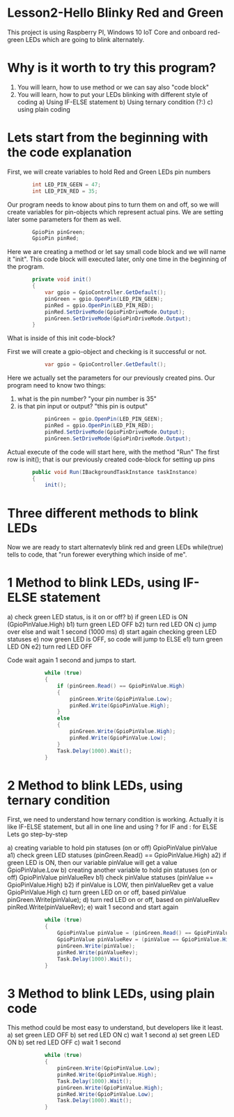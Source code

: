 # Lesson2-Hello Blinky Red and Green
This project is using Raspberry PI, Windows 10 IoT Core and onboard red-green LEDs which are going to blink alternately.

# Why is it worth to try this program?
1. You will learn, how to use method or we can say also "code block"
2. You will learn, how to put your LEDs blinking with different style of coding
	a) Using IF-ELSE statement
	b) Using ternary condition (?:)
	c) using plain coding

# Lets start from the beginning with the code explanation
First, we will create variables to hold Red and Green LEDs pin numbers
```c#
        int LED_PIN_GEEN = 47;
        int LED_PIN_RED = 35;
```

Our program needs to know about pins to turn them on and off, so we will create variables for pin-objects which represent actual pins. 
We are setting later some parameters for them as well.
```c#
        GpioPin pinGreen;
        GpioPin pinRed;
```

Here we are creating a method or let say small code block and we will name it "init".
This code block will executed later, only one time in the beginning of the program.
```c#
        private void init()
        {
            var gpio = GpioController.GetDefault();
            pinGreen = gpio.OpenPin(LED_PIN_GEEN);
            pinRed = gpio.OpenPin(LED_PIN_RED);
            pinRed.SetDriveMode(GpioPinDriveMode.Output);
            pinGreen.SetDriveMode(GpioPinDriveMode.Output);
        }
```
What is inside of this init code-block?

First we will create a gpio-object and checking is it successful or not.
```c#
            var gpio = GpioController.GetDefault();
```

Here we actually set the parameters for our previously created pins.
Our program need to know two things:
1. what is the pin number? "your pin number is 35"
2. is that pin input or output? "this pin is output"

```c#
            pinGreen = gpio.OpenPin(LED_PIN_GEEN);
            pinRed = gpio.OpenPin(LED_PIN_RED);
            pinRed.SetDriveMode(GpioPinDriveMode.Output);
            pinGreen.SetDriveMode(GpioPinDriveMode.Output);
```

Actual execute of the code will start here, with the method "Run"
The first row is init(); that is our previously created code-block for setting up pins
```c#
        public void Run(IBackgroundTaskInstance taskInstance)
        {
            init();
```

# Three different methods to blink LEDs
Now we are ready to start alternatevly blink red and green LEDs
while(true) tells to code, that "run forewer everything which inside of me".

# 1 Method to blink LEDs, using IF-ELSE statement
a) check green LED status, is it on or off?
b) if green LED is ON (GpioPinValue.High)
	b1) turn green LED OFF
	b2) turn red LED ON
c) jump over else and wait 1 second (1000 ms)
d) start again checking green LED statuses
e) now green LED is OFF, so code will jump to ELSE
	e1) turn green LED ON
	e2) turn red LED OFF

Code wait again 1 second and jumps to start.
```c#
            while (true)
            {
                if (pinGreen.Read() == GpioPinValue.High)
                {
                    pinGreen.Write(GpioPinValue.Low);
                    pinRed.Write(GpioPinValue.High);
                }
                else
                {
                    pinGreen.Write(GpioPinValue.High);
                    pinRed.Write(GpioPinValue.Low);
                }
                Task.Delay(1000).Wait();
            }
```

# 2 Method to blink LEDs, using ternary condition

First, we need to understand how ternary condition is working. Actually it is like IF-ELSE statement, but all in one line and using ? for IF and : for ELSE
Lets go step-by-step

a) creating variable to hold pin statuses (on or off) GpioPinValue pinValue
	a1) check green LED statuses (pinGreen.Read() == GpioPinValue.High)
	a2) if green LED is ON, then our variable pinValue will get a value GpioPinValue.Low 
b) creating another variable to hold pin statuses (on or off) GpioPinValue pinValueRev
	b1) check pinValue statuses (pinValue == GpioPinValue.High)
	b2) if pinValue is LOW, then pinValueRev get a value GpioPinValue.High
c) turn green LED on or off, based pinValue pinGreen.Write(pinValue);
d) turn red LED on or off, based on pinValueRev pinRed.Write(pinValueRev);
e) wait 1 second and start again

```c#
            while (true)
            {
                GpioPinValue pinValue = (pinGreen.Read() == GpioPinValue.High) ? GpioPinValue.Low : GpioPinValue.High;
                GpioPinValue pinValueRev = (pinValue == GpioPinValue.High) ? GpioPinValue.Low : GpioPinValue.High;
                pinGreen.Write(pinValue);
                pinRed.Write(pinValueRev);
				Task.Delay(1000).Wait();
            }
```

# 3 Method to blink LEDs, using plain code

This method could be most easy to understand, but developers like it least.
a) set green LED OFF
b) set red LED ON
c) wait 1 second
a) set green LED ON
b) set red LED OFF
c) wait 1 second

```c#
            while (true)
            {
                pinGreen.Write(GpioPinValue.Low);
                pinRed.Write(GpioPinValue.High);
                Task.Delay(1000).Wait();
                pinGreen.Write(GpioPinValue.High);
                pinRed.Write(GpioPinValue.Low);
                Task.Delay(1000).Wait();
            }
```
